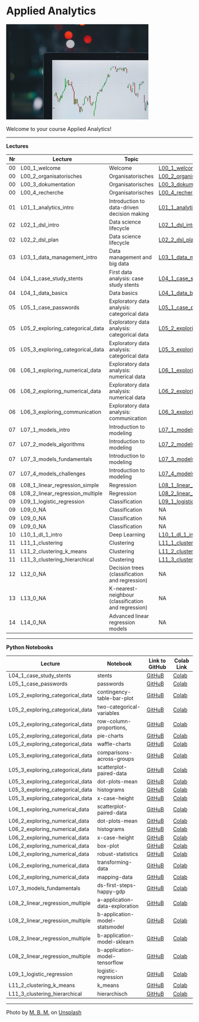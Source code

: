 # Applied Analytics

![](img/img.jpg)

Welcome to your course Applied Analytics! 

---

**Lectures**

Nr | Lecture | Topic | Slides 
-- | -- | -- | -- 
00|L00_1_welcome|Welcome|[L00_1_welcome.pdf](https://github.com/kirenz/applied-analytics/blob/main/slides/L00_1_welcome.pdf)  
00|L00_2_organisatorisches|Organisatorisches|[L00_2_organisatorisches.pdf](https://github.com/kirenz/applied-analytics/blob/main/slides/L00_2_organisatorisches.pdf)  
00|L00_3_dokumentation|Organisatorisches|[L00_3_dokumentation.pdf](https://github.com/kirenz/applied-analytics/blob/main/slides/L00_3_dokumentation.pdf)  
00|L00_4_recherche|Organisatorisches|[L00_4_recherche.pdf](https://github.com/kirenz/applied-analytics/blob/main/slides/L00_4_recherche.pdf)  
01|L01_1_analytics_intro|Introduction to data-driven decision making|[L01_1_analytics_intro.pdf](https://github.com/kirenz/applied-analytics/blob/main/slides/L01_1_analytics_intro.pdf)  
02|L02_1_dsl_intro|Data science lifecycle|[L02_1_dsl_intro.pdf](https://github.com/kirenz/applied-analytics/blob/main/slides/L02_1_dsl_intro.pdf)  
02|L02_2_dsl_plan|Data science lifecycle|[L02_2_dsl_plan.pdf](https://github.com/kirenz/applied-analytics/blob/main/slides/L02_2_dsl_plan.pdf)  
03|L03_1_data_management_intro|Data management and big data|[L03_1_data_management_intro.pdf](https://github.com/kirenz/applied-analytics/blob/main/slides/L03_1_data_management_intro.pdf)  
04|L04_1_case_study_stents|First data analysis: case study stents|[L04_1_case_study_stents.pdf](https://github.com/kirenz/applied-analytics/blob/main/slides/L04_1_case_study_stents.pdf)  
04|L04_1_data_basics|Data basics|[L04_1_data_basics.pdf](https://github.com/kirenz/applied-analytics/blob/main/slides/L04_1_data_basics.pdf)  
05|L05_1_case_passwords|Exploratory data analysis: categorical data|[L05_1_case_passwords.pdf](https://github.com/kirenz/applied-analytics/blob/main/slides/L05_1_case_passwords.pdf)  
05|L05_2_exploring_categorical_data|Exploratory data analysis: categorical data|[L05_2_exploring_categorical_data.pdf](https://github.com/kirenz/applied-analytics/blob/main/slides/L05_2_exploring_categorical_data.pdf)  
05|L05_3_exploring_categorical_data|Exploratory data analysis: categorical data|[L05_3_exploring_categorical_data.pdf](https://github.com/kirenz/applied-analytics/blob/main/slides/L05_3_exploring_categorical_data.pdf)  
06|L06_1_exploring_numerical_data|Exploratory data analysis: numerical data|[L06_1_exploring_numerical_data.pdf](https://github.com/kirenz/applied-analytics/blob/main/slides/L06_1_exploring_numerical_data.pdf)  
06|L06_2_exploring_numerical_data|Exploratory data analysis: numerical data|[L06_2_exploring_numerical_data.pdf](https://github.com/kirenz/applied-analytics/blob/main/slides/L06_2_exploring_numerical_data.pdf)  
06|L06_3_exploring_communication|Exploratory data analysis: communication|[L06_3_exploring_communication.pdf](https://github.com/kirenz/applied-analytics/blob/main/slides/L06_3_exploring_communication.pdf)  
07|L07_1_models_intro|Introduction to modeling|[L07_1_models_intro.pdf](https://github.com/kirenz/applied-analytics/blob/main/slides/L07_1_models_intro.pdf)  
07|L07_2_models_algorithms|Introduction to modeling|[L07_2_models_algorithms.pdf](https://github.com/kirenz/applied-analytics/blob/main/slides/L07_2_models_algorithms.pdf)  
07|L07_3_models_fundamentals|Introduction to modeling|[L07_3_models_fundamentals.pdf](https://github.com/kirenz/applied-analytics/blob/main/slides/L07_3_models_fundamentals.pdf)  
07|L07_4_models_challenges|Introduction to modeling|[L07_4_models_challenges.pdf](https://github.com/kirenz/applied-analytics/blob/main/slides/L07_4_models_challenges.pdf)  
08|L08_1_linear_regression_simple|Regression|[L08_1_linear_regression_simple.pdf](https://github.com/kirenz/applied-analytics/blob/main/slides/L08_1_linear_regression_simple.pdf)  
08|L08_2_linear_regression_multiple|Regression|[L08_2_linear_regression_multiple.pdf](https://github.com/kirenz/applied-analytics/blob/main/slides/L08_2_linear_regression_multiple.pdf)  
09|L09_1_logistic_regression|Classification|[L09_1_logistic_regression.pdf](https://github.com/kirenz/applied-analytics/blob/main/slides/L09_1_logistic_regression.pdf)  
09|L09_0_NA|Classification|NA
09|L09_0_NA|Classification|NA
09|L09_0_NA|Classification|NA
10|L10_1_dl_1_intro|Deep Learning|[L10_1_dl_1_intro.pdf](https://github.com/kirenz/applied-analytics/blob/main/slides/L10_1_dl_1_intro.pdf)  
11|L11_1_clustering|Clustering|[L11_1_clustering.pdf](https://github.com/kirenz/applied-analytics/blob/main/slides/L11_1_clustering.pdf)  
11|L11_2_clustering_k_means|Clustering|[L11_2_clustering_k_means.pdf](https://github.com/kirenz/applied-analytics/blob/main/slides/L11_2_clustering_k_means.pdf)  
11|L11_3_clustering_hierarchical|Clustering|[L11_3_clustering_hierarchical.pdf](https://github.com/kirenz/applied-analytics/blob/main/slides/L11_3_clustering_hierarchical.pdf)  
12|L12_0_NA|Decision trees (classification and regression)|NA
13|L13_0_NA|K-nearest-neighbour (classification and regression)|NA
14|L14_0_NA|Advanced linear regression models|NA

---

**Python Notebooks**

Lecture | Notebook | Link to GitHub | Colab Link 
-- | -- | -- | --
L04_1_case_study_stents|stents|[GitHuB](https://github.com/kirenz/modern-statistics/blob/main/01-1-stents.ipynb)|[Colab](https://colab.research.google.com/github/kirenz/modern-statistics/blob/main/01-1-stents.ipynb)
L05_1_case_passwords|passwords|[GitHuB](https://github.com/kirenz/modern-statistics/blob/main/01-3-passwords.ipynb)|[Colab](https://colab.research.google.com/github/kirenz/modern-statistics/blob/main/01-3-passwords.ipynb)
L05_2_exploring_categorical_data|contingency-table-bar-plot|[GitHuB](https://github.com/kirenz/modern-statistics/blob/main/04-1-contingency-table-bar-plot.ipynb)|[Colab](https://colab.research.google.com/github/kirenz/modern-statistics/blob/main/04-1-contingency-table-bar-plot.ipynb)
L05_2_exploring_categorical_data|two-categorical-variables|[GitHuB](https://github.com/kirenz/modern-statistics/blob/main/04-2-two-categorical-variables.ipynb)|[Colab](https://colab.research.google.com/github/kirenz/modern-statistics/blob/main/04-2-two-categorical-variables.ipynb)
L05_2_exploring_categorical_data|row-column-proportions,|[GitHuB](https://github.com/kirenz/modern-statistics/blob/main/04-3-row-column-proportions,.ipynb)|[Colab](https://colab.research.google.com/github/kirenz/modern-statistics/blob/main/04-3-row-column-proportions,.ipynb)
L05_2_exploring_categorical_data|pie-charts|[GitHuB](https://github.com/kirenz/modern-statistics/blob/main/04-4-pie-charts.ipynb)|[Colab](https://colab.research.google.com/github/kirenz/modern-statistics/blob/main/04-4-pie-charts.ipynb)
L05_2_exploring_categorical_data|waffle-charts|[GitHuB](https://github.com/kirenz/modern-statistics/blob/main/04-5-waffle-charts.ipynb)|[Colab](https://colab.research.google.com/github/kirenz/modern-statistics/blob/main/04-5-waffle-charts.ipynb)
L05_3_exploring_categorical_data|comparisons-across-groups|[GitHuB](https://github.com/kirenz/modern-statistics/blob/main/04-6-comparisons-across-groups.ipynb)|[Colab](https://colab.research.google.com/github/kirenz/modern-statistics/blob/main/04-6-comparisons-across-groups.ipynb)
L05_3_exploring_categorical_data|scatterplot-paired-data|[GitHuB](https://github.com/kirenz/modern-statistics/blob/main/05-1-scatterplot-paired-data.ipynb)|[Colab](https://colab.research.google.com/github/kirenz/modern-statistics/blob/main/05-1-scatterplot-paired-data.ipynb)
L05_3_exploring_categorical_data|dot-plots-mean|[GitHuB](https://github.com/kirenz/modern-statistics/blob/main/05-2-dot-plots-mean.ipynb)|[Colab](https://colab.research.google.com/github/kirenz/modern-statistics/blob/main/05-2-dot-plots-mean.ipynb)
L05_3_exploring_categorical_data|histograms|[GitHuB](https://github.com/kirenz/modern-statistics/blob/main/05-3-histograms.ipynb)|[Colab](https://colab.research.google.com/github/kirenz/modern-statistics/blob/main/05-3-histograms.ipynb)
L05_3_exploring_categorical_data|x-case-height|[GitHuB](https://github.com/kirenz/modern-statistics/blob/main/05-3-x-case-height.ipynb)|[Colab](https://colab.research.google.com/github/kirenz/modern-statistics/blob/main/05-3-x-case-height.ipynb)
L06_1_exploring_numerical_data|scatterplot-paired-data|[GitHuB](https://github.com/kirenz/modern-statistics/blob/main/05-1-scatterplot-paired-data.ipynb)|[Colab](https://colab.research.google.com/github/kirenz/modern-statistics/blob/main/05-1-scatterplot-paired-data.ipynb)
L06_2_exploring_numerical_data|dot-plots-mean|[GitHuB](https://github.com/kirenz/modern-statistics/blob/main/05-2-dot-plots-mean.ipynb)|[Colab](https://colab.research.google.com/github/kirenz/modern-statistics/blob/main/05-2-dot-plots-mean.ipynb)
L06_2_exploring_numerical_data|histograms|[GitHuB](https://github.com/kirenz/modern-statistics/blob/main/05-3-histograms.ipynb)|[Colab](https://colab.research.google.com/github/kirenz/modern-statistics/blob/main/05-3-histograms.ipynb)
L06_2_exploring_numerical_data|x-case-height|[GitHuB](https://github.com/kirenz/modern-statistics/blob/main/05-3-x-case-height.ipynb)|[Colab](https://colab.research.google.com/github/kirenz/modern-statistics/blob/main/05-3-x-case-height.ipynb)
L06_2_exploring_numerical_data|box-plot|[GitHuB](https://github.com/kirenz/modern-statistics/blob/main/05-5-box-plot.ipynb)|[Colab](https://colab.research.google.com/github/kirenz/modern-statistics/blob/main/05-5-box-plot.ipynb)
L06_2_exploring_numerical_data|robust-statistics|[GitHuB](https://github.com/kirenz/modern-statistics/blob/main/05-6-robust-statistics.ipynb)|[Colab](https://colab.research.google.com/github/kirenz/modern-statistics/blob/main/05-6-robust-statistics.ipynb)
L06_2_exploring_numerical_data|transforming-data|[GitHuB](https://github.com/kirenz/modern-statistics/blob/main/05-7-transforming-data.ipynb)|[Colab](https://colab.research.google.com/github/kirenz/modern-statistics/blob/main/05-7-transforming-data.ipynb)
L06_2_exploring_numerical_data|mapping-data|[GitHuB](https://github.com/kirenz/modern-statistics/blob/main/05-8-mapping-data.ipynb)|[Colab](https://colab.research.google.com/github/kirenz/modern-statistics/blob/main/05-8-mapping-data.ipynb)
L07_3_models_fundamentals|ds-first-steps-happy-gdp|[GitHuB](https://github.com/kirenz/data-science-projects/blob/master/ds-first-steps-happy-gdp.ipynb)|[Colab](https://colab.research.google.com/github/kirenz/data-science-projects/blob/main/ds-first-steps-happy-gdp.ipynb)
L08_2_linear_regression_multiple|a-application-data-exploration|[GitHuB](https://github.com/kirenz/modern-statistics/blob/main/10a-application-data-exploration.ipynb)|[Colab](https://colab.research.google.com/github/kirenz/modern-statistics/blob/main/10a-application-data-exploration.ipynb)
L08_2_linear_regression_multiple|b-application-model-statsmodel|[GitHuB](https://github.com/kirenz/modern-statistics/blob/main/10b1-application-model-statsmodel.ipynb)|[Colab](https://colab.research.google.com/github/kirenz/modern-statistics/blob/main/10b1-application-model-statsmodel.ipynb)
L08_2_linear_regression_multiple|b-application-model-sklearn|[GitHuB](https://github.com/kirenz/modern-statistics/blob/main/10b2-application-model-sklearn.ipynb)|[Colab](https://colab.research.google.com/github/kirenz/modern-statistics/blob/main/10b2-application-model-sklearn.ipynb)
L08_2_linear_regression_multiple|b-application-model-tensorflow|[GitHuB](https://github.com/kirenz/modern-statistics/blob/main/10b3-application-model-tensorflow.ipynb)|[Colab](https://colab.research.google.com/github/kirenz/modern-statistics/blob/main/10b3-application-model-tensorflow.ipynb)
L09_1_logistic_regression|logistic-regression|[GitHuB](https://github.com/kirenz/logistic-regression/blob/main/logistic_regression.ipynb)|[Colab](https://colab.research.google.com/github/kirenz/logistic-regression/blob/main/logistic-regression.ipynb)
L11_2_clustering_k_means|k_means|[GitHuB](https://github.com/kirenz/clustering/blob/main/k_means.ipynb)|[Colab](https://colab.research.google.com/github/kirenz/clustering/blob/main/k_means.ipynb)
L11_3_clustering_hierarchical|hierarchisch|[GitHuB](https://github.com/kirenz/clustering/blob/main/hierarchisch.ipynb)|[Colab](https://colab.research.google.com/github/kirenz/clustering/blob/main/hierarchisch.ipynb)


---

Photo by <a href="https://unsplash.com/@m_b_m?utm_source=unsplash&utm_medium=referral&utm_content=creditCopyText">M. B. M.</a> on <a href="https://unsplash.com/s/photos/analytics?utm_source=unsplash&utm_medium=referral&utm_content=creditCopyText">Unsplash</a>
  
